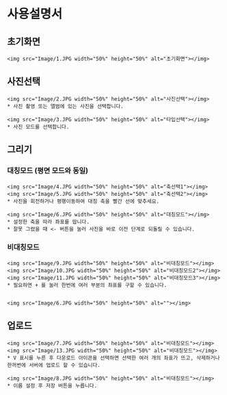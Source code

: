 # 사용설명서
 ## 초기화면
    <img src="Image/1.JPG width="50%" height="50%" alt="초기화면"></img>
    
 ## 사진선택
    <img src="Image/2.JPG width="50%" height="50%" alt="사진선택"></img>
    * 사진 촬영 또는 앨범에 있는 사진을 선택합니다.

    <img src="Image/3.JPG width="50%" height="50%" alt="타입선택"></img>
    * 사진 모드를 선택합니다.
 ## 그리기 
 ### 대칭모드 (평면 모드와 동일)
    <img src="Image/4.JPG width="50%" height="50%" alt="축선택1"></img>
    <img src="Image/5.JPG width="50%" height="50%" alt="축선택2"></img>
    * 사진을 회전하거나 평행이동하여 대칭 축을 빨간 선에 맞추세요.

    <img src="Image/6.JPG width="50%" height="50%" alt="대칭모드"></img>
    * 설정한 축을 따라 좌표를 땁니다.
    * 잘못 그렸을 때 <- 버튼을 눌러 사진을 바로 이전 단계로 되돌릴 수 있습니다.

 ### 비대칭모드
    <img src="Image/9.JPG width="50%" height="50%" alt="비대칭모드"></img>
    <img src="Image/10.JPG width="50%" height="50%" alt="비대칭모드2"></img>
    <img src="Image/11.JPG width="50%" height="50%" alt="비대칭모드3"></img>
    * 필요하면 + 를 눌러 한번에 여러 부분의 좌표를 구할 수 있습니다.
    
     
    <img src="Image/6.JPG width="50%" height="50%" alt=""></img>
 ## 업로드
    <img src="Image/7.JPG width="50%" height="50%" alt="비대칭모드"></img>
    <img src="Image/13.JPG width="50%" height="50%" alt="비대칭모드"></img>
    * V 표시를 누른 후 다운로드 아이콘을 선택하면 선택한 여러 개의 좌표가 뜨고, 삭제하거나 한꺼번에 서버에 업로드 할 수 있습니다.
    
    <img src="Image/8.JPG width="50%" height="50%" alt="비대칭모드"></img>
    * 이름 설정 후 저장 버튼을 누릅니다.
